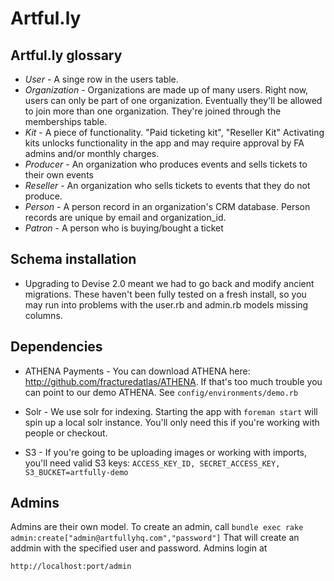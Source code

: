 # Artful.ly

## Artful.ly glossary

* _User_ - A singe row in the users table.
* _Organization_ - Organizations are made up of many users.  Right now, users can only be part of one organization.  Eventually they'll be allowed to join more than one organization.  They're joined through the memberships table.
* _Kit_ - A piece of functionality.  "Paid ticketing kit", "Reseller Kit"  Activating kits unlocks functionality in the app and may require approval by FA admins and/or monthly charges.
* _Producer_ - An organization who produces events and sells tickets to their own events
* _Reseller_ - An organization who sells tickets to events that they do not produce.
* _Person_ - A person record in an organization's CRM database.  Person records are unique by email and organization_id.
* _Patron_ - A person who is buying/bought a ticket

## Schema installation

* Upgrading to Devise 2.0 meant we had to go back and modify ancient migrations.  These haven't been fully tested on a fresh install, so you may run into problems with the user.rb and admin.rb models missing columns.

## Dependencies

* ATHENA Payments - You can download ATHENA here: http://github.com/fracturedatlas/ATHENA.  If that's too much trouble you can point to our demo ATHENA.  See `config/environments/demo.rb` 

* Solr - We use solr for indexing.  Starting the app with `foreman start` will spin up a local solr instance.  You'll only need this if you're working with people or checkout.

* S3 - If you're going to be uploading images or working with imports, you'll need valid S3 keys: `ACCESS_KEY_ID, SECRET_ACCESS_KEY, S3_BUCKET=artfully-demo`

## Admins

Admins are their own model.  To create an admin, call `bundle exec rake admin:create["admin@artfullyhq.com","password"]`  That will create an addmin with the specified user and password.  Admins login at

    http://localhost:port/admin
    